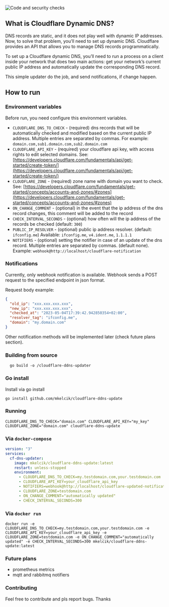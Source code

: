 ![Code and security checks](https://github.com/mkelcik/cloudflare-ddns-update/actions/workflows/quality-checks.yml/badge.svg)

## What is Cloudflare Dynamic DNS?
DNS records are static, and it does not play well with dynamic IP addresses. Now, to solve that problem, you’ll need to set up dynamic DNS. Cloudflare provides an API that allows you to manage DNS records programmatically.

To set up a Cloudflare dynamic DNS, you’ll need to run a process on a client inside your network that does two main actions: get your network’s current public IP address and automatically update the corresponding DNS record.

This simple updater do the job, and send notifications, if change happen.

## How to run
### Environment variables

Before run, you need configure this environment variables.

 - `CLOUDFLARE_DNS_TO_CHECK` - (required) dns records that will be automatically checked and modified based on the current public IP address. Multiple entries are separated by commas. For example: `domain.com,sub1.domain.com,sub2.domain.com`
 - `CLOUDFLARE_API_KEY` - (required) your cloudflare api key, with access rights to edit selected domains. See: [https://developers.cloudflare.com/fundamentals/api/get-started/create-token/](https://developers.cloudflare.com/fundamentals/api/get-started/create-token/)
 - `CLOUDFLARE_ZONE` - (required) zone name with domain you want to check. See: [https://developers.cloudflare.com/fundamentals/get-started/concepts/accounts-and-zones/#zones](https://developers.cloudflare.com/fundamentals/get-started/concepts/accounts-and-zones/#zones)
 - `ON_CHANGE_COMMENT` - (optional) in the event that the ip address of the dns record changes, this comment will be added to the record
 - `CHECK_INTERVAL_SECONDS` - (optional) how often will the ip address of the records be checked (default: `300`)
 - `PUBLIC_IP_RESOLVER` - (optional) public ip address resolver. (default: `ifconfig.me`) Available: `ifconfig.me`, `v4.ident.me`, `1.1.1.1`
 - `NOTIFIERS` - (optional) setting the notifier in case of an update of the dns record. Multiple entries are separated by commas. (default none). Example: `webhook@http://localhost/cloudflare-notification`

### Notifications

Currently, only webhook notification is available. Webhook sends a POST request to the specified endpoint in json format.

Request body example:
```json
{
  "old_ip": "xxx.xxx.xxx.xxx",
  "new_ip": "xxx.xxx.xxx.xxx",
  "checked_at": "2023-05-04T17:39:42.942850354+02:00",
  "resolver_tag": "ifconfig.me",
  "domain": "my.domain.com"
}
```

Other notification methods will be implemented later (check future plans section).

### Building from source

```shell
  go build -o /cloudflare-ddns-updater
```

### Go install

Install via go install

```shell
go install github.com/mkelcik/cloudflare-ddns-update
```

### Running

```shell
CLOUDFLARE_DNS_TO_CHECK="domain.com" CLOUDFLARE_API_KEY="my_key" CLOUDFLARE_ZONE="domain.com" cloudflare-ddns-update
```

### Via `docker-compose`
```yaml
version: "3"
services:
  cf-dns-updater:
    image: mkelcik/cloudflare-ddns-update:latest
    restart: unless-stopped
    environment:
      - CLOUDFLARE_DNS_TO_CHECK=my.testdomain.com,your.testdomain.com
      - CLOUDFLARE_API_KEY=your_cloudflare_api_key
      - NOTIFIERS=webhook@http://localhost/cloudflare-updated-notification
      - CLOUDFLARE_ZONE=testdomain.com
      - ON_CHANGE_COMMENT="automatically updated"
      - CHECK_INTERVAL_SECONDS=300
```

### Via `docker run`
```shell
docker run -e CLOUDFLARE_DNS_TO_CHECK=my.testdomain.com,your.testdomain.com -e CLOUDFLARE_API_KEY=your_cloudflare_api_key -e CLOUDFLARE_ZONE=testdomain.com -e ON_CHANGE_COMMENT="automatically updated" -e CHECK_INTERVAL_SECONDS=300 mkelcik/cloudflare-ddns-update:latest 
```

### Future plans

 - prometheus metrics
 - mqtt and rabbitmq notifiers

### Contributing 

Feel free to contribute and pls report bugs. Thanks
